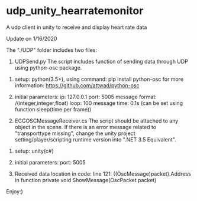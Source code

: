 # udp_unity_hearratemonitor
A udp client in unity to receive and display heart rate data

Update on 1/16/2020

The "./UDP" folder includes two files:

1. UDPSend.py
The script includes function of sending data through UDP using python-osc package. 

1) setup: python(3.5+), using command: pip install python-osc
for more information: https://github.com/attwad/python-osc

2) initial parameters:
ip: 127.0.0.1
port: 5005
message format: /(integer,integer,float)
loop: 100
message time: 0.1s (can be set using function sleep(time per frame))

2. ECGOSCMessageReceiver.cs
The script should be attached to any object in the scene. If there is an error message related to "transporttype missing", change the unity project setting/player/scripting runtime version into ".NET 3.5 Equivalent". 

1) setup: unity(c#)

2) initial parameters:
port: 5005

3) Received data location in code: 
line 121: ((OscMessage)packet).Address in function private void ShowMessage(OscPacket packet)


Enjoy:)

